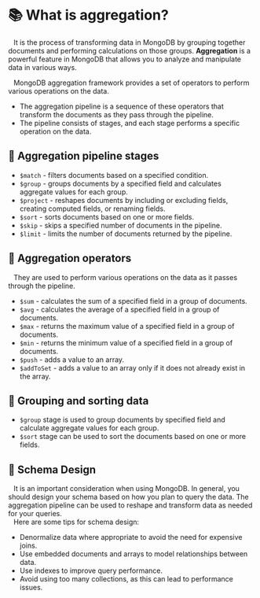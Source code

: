 # 📚 What is aggregation?
&ensp; It is the process of transforming data in MongoDB by grouping together documents and performing calculations on those groups. 
**Aggregation** is a powerful feature in MongoDB that allows you to analyze and manipulate data in various ways.

&ensp; MongoDB aggregation framework provides a set of operators to perform various operations on the data. 
  + The aggregation pipeline is a sequence of these operators that transform the documents as they pass through the pipeline. 
  + The pipeline consists of stages, and each stage performs a specific operation on the data.

## <a name="pipeline"></a>📖 Aggregation pipeline stages
+ ``$match`` - filters documents based on a specified condition.
+ ``$group`` - groups documents by a specified field and calculates aggregate values for each group.
+ ``$project`` - reshapes documents by including or excluding fields, creating computed fields, or renaming fields.
+ ``$sort`` - sorts documents based on one or more fields.
+ ``$skip`` - skips a specified number of documents in the pipeline.
+ ``$limit`` - limits the number of documents returned by the pipeline.


## <a name="operators"></a>📖 Aggregation operators
&ensp; They are used to perform various operations on the data as it passes through the pipeline. 
+ ``$sum`` - calculates the sum of a specified field in a group of documents.
+ ``$avg`` - calculates the average of a specified field in a group of documents.
+ ``$max`` - returns the maximum value of a specified field in a group of documents.
+ ``$min`` - returns the minimum value of a specified field in a group of documents.
+ ``$push`` - adds a value to an array.
+ ``$addToSet`` - adds a value to an array only if it does not already exist in the array.

## <a name="sorting"></a>📖 Grouping and sorting data
+ ``$group`` stage is used to group documents by specified field and calculate aggregate values for each group. 
+  ``$sort`` stage can be used to sort the documents based on one or more fields.



## <a name="design"></a>📖 Schema Design
&ensp; It is an important consideration when using MongoDB. In general, you should design your schema based on how you plan to query the data. The aggregation pipeline can be used to reshape and transform data as needed for your queries.\
&ensp; Here are some tips for schema design:
* Denormalize data where appropriate to avoid the need for expensive joins.
* Use embedded documents and arrays to model relationships between data.
* Use indexes to improve query performance.
* Avoid using too many collections, as this can lead to performance issues.
